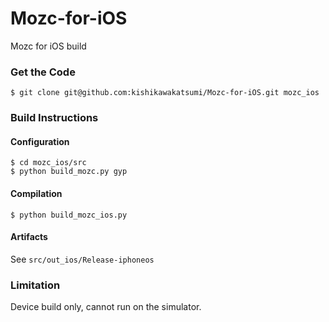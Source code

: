 Mozc-for-iOS
============

Mozc for iOS build

### Get the Code

```
$ git clone git@github.com:kishikawakatsumi/Mozc-for-iOS.git mozc_ios
```

### Build Instructions

#### Configuration

```
$ cd mozc_ios/src
$ python build_mozc.py gyp
```

#### Compilation

```
$ python build_mozc_ios.py
```

#### Artifacts

See `src/out_ios/Release-iphoneos`

### Limitation

Device build only, cannot run on the simulator.
